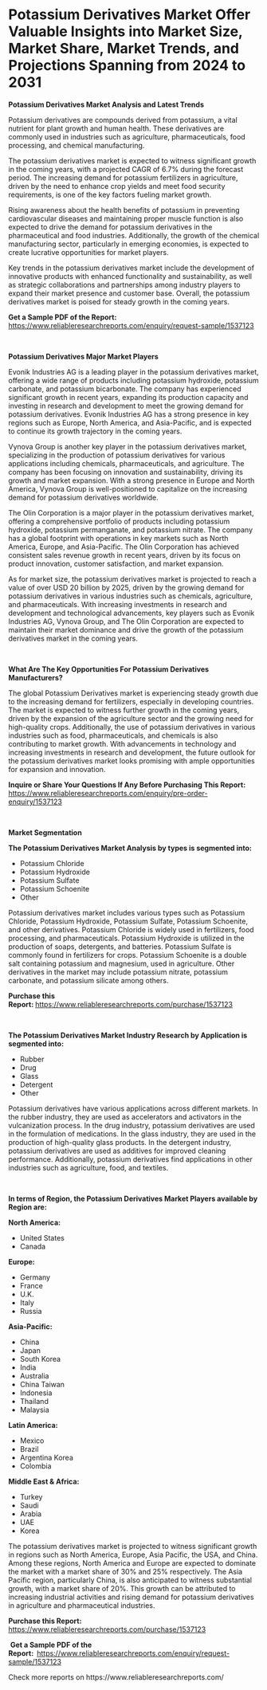 <p><h1>Potassium Derivatives Market Offer Valuable Insights into Market Size, Market Share, Market Trends, and Projections Spanning from 2024 to 2031</h1></p><p><strong>Potassium Derivatives Market Analysis and Latest Trends</strong></p>
<p><p>Potassium derivatives are compounds derived from potassium, a vital nutrient for plant growth and human health. These derivatives are commonly used in industries such as agriculture, pharmaceuticals, food processing, and chemical manufacturing.</p><p>The potassium derivatives market is expected to witness significant growth in the coming years, with a projected CAGR of 6.7% during the forecast period. The increasing demand for potassium fertilizers in agriculture, driven by the need to enhance crop yields and meet food security requirements, is one of the key factors fueling market growth.</p><p>Rising awareness about the health benefits of potassium in preventing cardiovascular diseases and maintaining proper muscle function is also expected to drive the demand for potassium derivatives in the pharmaceutical and food industries. Additionally, the growth of the chemical manufacturing sector, particularly in emerging economies, is expected to create lucrative opportunities for market players.</p><p>Key trends in the potassium derivatives market include the development of innovative products with enhanced functionality and sustainability, as well as strategic collaborations and partnerships among industry players to expand their market presence and customer base. Overall, the potassium derivatives market is poised for steady growth in the coming years.</p></p>
<p><strong>Get a Sample PDF of the Report:&nbsp;</strong> <a href="https://www.reliableresearchreports.com/enquiry/request-sample/1537123">https://www.reliableresearchreports.com/enquiry/request-sample/1537123</a></p>
<p>&nbsp;</p>
<p><strong>Potassium Derivatives Major Market Players</strong></p>
<p><p>Evonik Industries AG is a leading player in the potassium derivatives market, offering a wide range of products including potassium hydroxide, potassium carbonate, and potassium bicarbonate. The company has experienced significant growth in recent years, expanding its production capacity and investing in research and development to meet the growing demand for potassium derivatives. Evonik Industries AG has a strong presence in key regions such as Europe, North America, and Asia-Pacific, and is expected to continue its growth trajectory in the coming years.</p><p>Vynova Group is another key player in the potassium derivatives market, specializing in the production of potassium derivatives for various applications including chemicals, pharmaceuticals, and agriculture. The company has been focusing on innovation and sustainability, driving its growth and market expansion. With a strong presence in Europe and North America, Vynova Group is well-positioned to capitalize on the increasing demand for potassium derivatives worldwide.</p><p>The Olin Corporation is a major player in the potassium derivatives market, offering a comprehensive portfolio of products including potassium hydroxide, potassium permanganate, and potassium nitrate. The company has a global footprint with operations in key markets such as North America, Europe, and Asia-Pacific. The Olin Corporation has achieved consistent sales revenue growth in recent years, driven by its focus on product innovation, customer satisfaction, and market expansion.</p><p>As for market size, the potassium derivatives market is projected to reach a value of over USD 20 billion by 2025, driven by the growing demand for potassium derivatives in various industries such as chemicals, agriculture, and pharmaceuticals. With increasing investments in research and development and technological advancements, key players such as Evonik Industries AG, Vynova Group, and The Olin Corporation are expected to maintain their market dominance and drive the growth of the potassium derivatives market in the coming years.</p></p>
<p>&nbsp;</p>
<p><strong>What Are The Key Opportunities For Potassium Derivatives Manufacturers?</strong></p>
<p><p>The global Potassium Derivatives market is experiencing steady growth due to the increasing demand for fertilizers, especially in developing countries. The market is expected to witness further growth in the coming years, driven by the expansion of the agriculture sector and the growing need for high-quality crops. Additionally, the use of potassium derivatives in various industries such as food, pharmaceuticals, and chemicals is also contributing to market growth. With advancements in technology and increasing investments in research and development, the future outlook for the potassium derivatives market looks promising with ample opportunities for expansion and innovation.</p></p>
<p><strong>Inquire or Share Your Questions If Any Before Purchasing This Report:</strong> <a href="https://www.reliableresearchreports.com/enquiry/pre-order-enquiry/1537123">https://www.reliableresearchreports.com/enquiry/pre-order-enquiry/1537123</a></p>
<p>&nbsp;</p>
<p><strong>Market Segmentation</strong></p>
<p><strong>The Potassium Derivatives Market Analysis by types is segmented into:</strong></p>
<p><ul><li>Potassium Chloride</li><li>Potassium Hydroxide</li><li>Potassium Sulfate</li><li>Potassium Schoenite</li><li>Other</li></ul></p>
<p><p>Potassium derivatives market includes various types such as Potassium Chloride, Potassium Hydroxide, Potassium Sulfate, Potassium Schoenite, and other derivatives. Potassium Chloride is widely used in fertilizers, food processing, and pharmaceuticals. Potassium Hydroxide is utilized in the production of soaps, detergents, and batteries. Potassium Sulfate is commonly found in fertilizers for crops. Potassium Schoenite is a double salt containing potassium and magnesium, used in agriculture. Other derivatives in the market may include potassium nitrate, potassium carbonate, and potassium silicate among others.</p></p>
<p><strong>Purchase this Report:&nbsp;</strong><a href="https://www.reliableresearchreports.com/purchase/1537123">https://www.reliableresearchreports.com/purchase/1537123</a></p>
<p>&nbsp;</p>
<p><strong>The Potassium Derivatives Market Industry Research by Application is segmented into:</strong></p>
<p><ul><li>Rubber</li><li>Drug</li><li>Glass</li><li>Detergent</li><li>Other</li></ul></p>
<p><p>Potassium derivatives have various applications across different markets. In the rubber industry, they are used as accelerators and activators in the vulcanization process. In the drug industry, potassium derivatives are used in the formulation of medications. In the glass industry, they are used in the production of high-quality glass products. In the detergent industry, potassium derivatives are used as additives for improved cleaning performance. Additionally, potassium derivatives find applications in other industries such as agriculture, food, and textiles.</p></p>
<p>&nbsp;</p>
<p><strong>In terms of Region, the Potassium Derivatives Market Players available by Region are:</strong></p>
<p>
    <p> <strong> North America: </strong>
        <ul>
            <li>United States</li>
            <li>Canada</li>
        </ul>
        </p> 
    <p> <strong> Europe: </strong>
        <ul>
            <li>Germany</li>
            <li>France</li>
            <li>U.K.</li>
            <li>Italy</li>
            <li>Russia</li>
        </ul>
        </p> 
    <p> <strong> Asia-Pacific: </strong>
        <ul>
            <li>China</li>
            <li>Japan</li>
            <li>South Korea</li>
            <li>India</li>
            <li>Australia</li>
            <li>China Taiwan</li>
            <li>Indonesia</li>
            <li>Thailand</li>
            <li>Malaysia</li>
        </ul>
        </p> 
    <p> <strong> Latin America: </strong>
        <ul>
            <li>Mexico</li>
            <li>Brazil</li>
            <li>Argentina Korea</li>
            <li>Colombia</li>
        </ul>
        </p> 
    <p> <strong> Middle East & Africa: </strong>
        <ul>
            <li>Turkey</li>
            <li>Saudi</li>
            <li>Arabia</li>
            <li>UAE</li>
            <li>Korea</li>
        </ul>
    </p>
    </p>
<p><p>The potassium derivatives market is projected to witness significant growth in regions such as North America, Europe, Asia Pacific, the USA, and China. Among these regions, North America and Europe are expected to dominate the market with a market share of 30% and 25% respectively. The Asia Pacific region, particularly China, is also anticipated to witness substantial growth, with a market share of 20%. This growth can be attributed to increasing industrial activities and rising demand for potassium derivatives in agriculture and pharmaceutical industries.</p></p>
<p><strong>Purchase this Report: </strong><a href="https://www.reliableresearchreports.com/purchase/1537123">https://www.reliableresearchreports.com/purchase/1537123</a></p>
<p>&nbsp;<strong>Get a Sample PDF of the Report:&nbsp;&nbsp;</strong><a href="https://www.reliableresearchreports.com/enquiry/request-sample/1537123">https://www.reliableresearchreports.com/enquiry/request-sample/1537123</a></p>
<p><strong></strong></p>
<p>Check more reports on https://www.reliableresearchreports.com/</p>